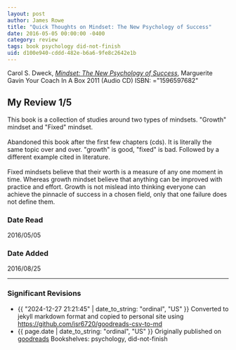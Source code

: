 ```yaml
---
layout: post
author: James Rowe
title: "Quick Thoughts on Mindset: The New Psychology of Success"
date: 2016-05-05 00:00:00 -0400
category: review
tags: book psychology did-not-finish
uid: d100e940-cddd-482e-b6a6-9fe8c2642e1b
---
```


Carol S. Dweck, *[Mindset: The New Psychology of Success](https://www.goodreads.com/book/show/11233933)*, Marguerite Gavin Your Coach In A Box 2011 (Audio CD) ISBN: ="1596597682"

## My Review 1/5

This book is a collection of studies around two types of mindsets. "Growth" mindset and "Fixed" mindset. <br/><br/>Abandoned this book after the first few chapters (cds). It is literally the same topic over and over. "growth" is good, "fixed" is bad. Followed by a different example cited in literature.<br/><br/>Fixed mindsets believe that their worth is a measure of any one moment in time. Whereas growth mindset believe that anything can be improved with practice and effort. Growth is not mislead into thinking everyone can achieve the pinnacle of success in a chosen field, only that one failure does not define them.

### Date Read
2016/05/05

### Date Added
2016/08/25

---

### Significant Revisions

- {{ "2024-12-27 21:21:45" | date_to_string: "ordinal", "US" }} Converted to jekyll markdown format and copied to personal site using <https://github.com/jsr6720/goodreads-csv-to-md>
- {{ page.date | date_to_string: "ordinal", "US" }} Originally published on [goodreads](https://www.goodreads.com) Bookshelves: psychology, did-not-finish